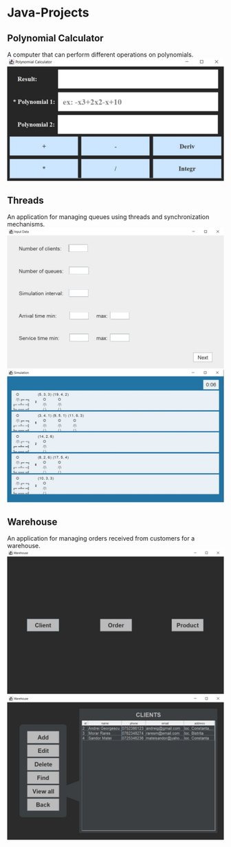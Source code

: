 # Java-Projects

## Polynomial Calculator
A computer that can perform different operations on polynomials.
  ![](Images/img1.jpg)


## Threads
An application for managing queues using threads and synchronization mechanisms.
  ![](Images/img2.jpg)
![](Images/img3.jpg)


## Warehouse
An application for managing orders received from customers for a warehouse.
  ![](Images/img4.jpg)
![](Images/img5.jpg)

